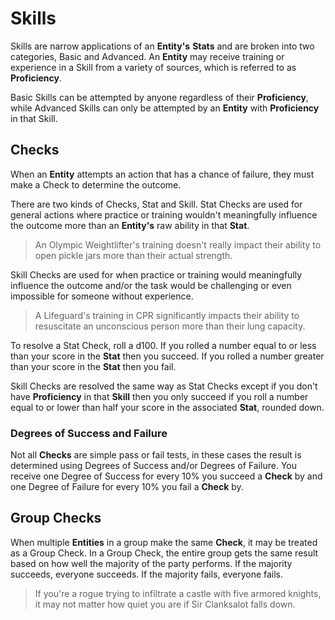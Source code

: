 # Skills

Skills are narrow applications of an **Entity's** **Stats** and are broken into two categories, Basic and Advanced. An **Entity** may receive training or experience in a Skill from a variety of sources, which is referred to as **Proficiency**.

Basic Skills can be attempted by anyone regardless of their **Proficiency**, while Advanced Skills can only be attempted by an **Entity** with **Proficiency** in that Skill.

## Checks

When an **Entity** attempts an action that has a chance of failure, they must make a Check to determine the outcome.

There are two kinds of Checks, Stat and Skill. Stat Checks are used for general actions where practice or training wouldn't meaningfully influence the outcome more than an **Entity's** raw ability in that **Stat**.

> An Olympic Weightlifter's training doesn't really impact their ability to open pickle jars more than their actual strength.

Skill Checks are used for when practice or training would meaningfully influence the outcome and/or the task would be challenging or even impossible for someone without experience.

> A Lifeguard's training in CPR significantly impacts their ability to resuscitate an unconscious person more than their lung capacity.

To resolve a Stat Check, roll a d100. If you rolled a number equal to or less than your score in the **Stat** then you succeed. If you rolled a number greater than your score in the **Stat** then you fail.

Skill Checks are resolved the same way as Stat Checks except if you don't have **Proficiency** in that **Skill** then you only succeed if you roll a number equal to or lower than half your score in the associated **Stat**, rounded down.

### Degrees of Success and Failure

Not all **Checks** are simple pass or fail tests, in these cases the result is determined using Degrees of Success and/or Degrees of Failure. You receive one Degree of Success for every 10% you succeed a **Check** by and one Degree of Failure for every 10% you fail a **Check** by.

## Group Checks

When multiple **Entities** in a group make the same **Check**, it may be treated as a Group Check. In a Group Check, the entire group gets the same result based on how well the majority of the party performs. If the majority succeeds, everyone succeeds. If the majority fails, everyone fails.

> If you're a rogue trying to infiltrate a castle with five armored knights, it may not matter how quiet you are if Sir Clanksalot falls down.
